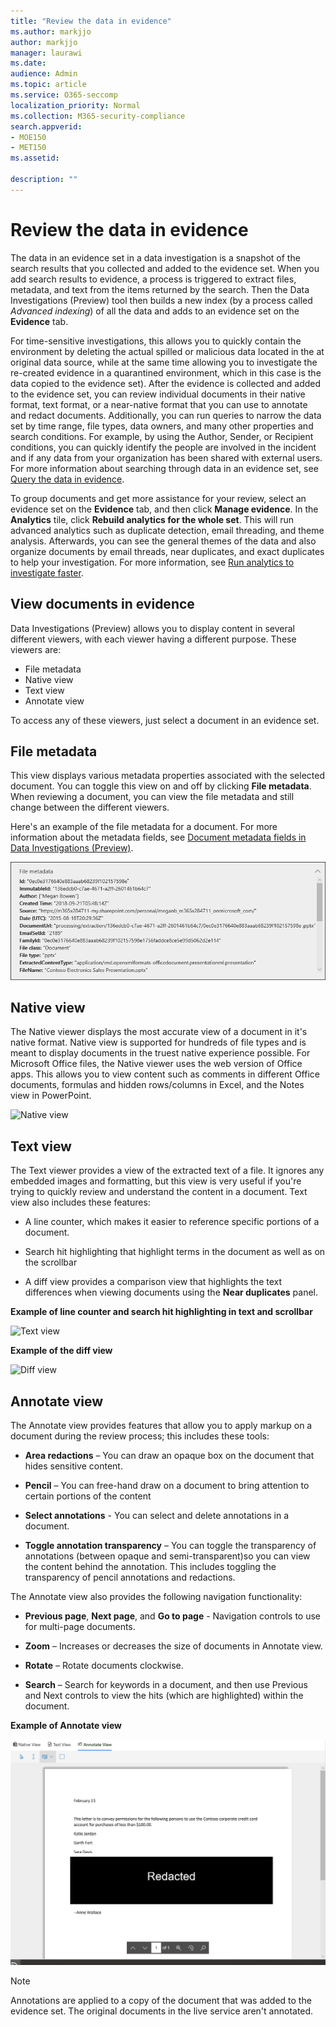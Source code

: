 ```yaml
---
title: "Review the data in evidence"
ms.author: markjjo
author: markjjo
manager: laurawi
ms.date: 
audience: Admin
ms.topic: article
ms.service: O365-seccomp
localization_priority: Normal
ms.collection: M365-security-compliance 
search.appverid: 
- MOE150
- MET150
ms.assetid: 

description: ""
---
```


# Review the data in evidence

The data in an evidence set in a data investigation is a snapshot of the search results that you collected and added to the evidence set. When you add search results to evidence, a process is triggered to extract files, metadata, and text from the items returned by the search. Then the Data Investigations (Preview) tool then builds a new index (by a process called *Advanced indexing*) of all the data and adds to an evidence set on the **Evidence** tab. 

For time-sensitive investigations, this allows you to quickly contain the environment by deleting the actual spilled or malicious data located in the at original data source, while at the same time allowing you to investigate the re-created evidence in a quarantined environment, which in this case is the data copied to the evidence set). After the evidence is collected and added to the evidence set, you can review individual documents in their native format, text format, or a near-native format that you can use to annotate and redact documents. Additionally, you can run queries to narrow the data set by time range, file types, data owners, and many other properties and search conditions. For example, by using the Author, Sender, or Recipient conditions, you can quickly identify the people are involved in the incident and if any data from your organization has been shared with external users. For more information about searching through data in an evidence set, see [Query the data in evidence](evidence-query.md).

To group documents and get more assistance for your review, select an evidence set on the **Evidence** tab, and then click **Manage evidence**. In the **Analytics** tile, click **Rebuild analytics for the whole set**. This will run advanced analytics such as duplicate detection, email threading, and theme analysis. Afterwards, you can see the general themes of the data and also organize documents by email threads, near duplicates, and exact duplicates to help your investigation. For more information, see [Run analytics to investigate faster](run-analytics-to-investigate-faster.md).

## View documents in evidence

Data Investigations (Preview) allows you to display content in several different viewers, with each viewer having a different purpose. These viewers are:

- File metadata
- Native view
- Text view
- Annotate view

To access any of these viewers, just select a document in an evidence set.

## File metadata

This view displays various metadata properties associated with the selected document. You can toggle this view on and off by clicking **File metadata**. When reviewing a document, you can view the file metadata and still change between the different viewers.

Here's an example of the file metadata for a document. For more information about the metadata fields, see [Document metadata fields in Data Investigations (Preview)](document-metadata-fields.md).

![File metadata panel](../media/Reviewimage2.png)

## Native view

The Native viewer displays the most accurate view of a document in it's native format. Native view is supported for hundreds of file types and is meant to display documents in the truest native experience possible. For Microsoft Office files, the Native viewer uses the web version of Office apps. This allows you to view content such as comments in different Office documents, formulas and hidden rows/columns in Excel, and the Notes view in PowerPoint.

![Native view
](../media/Reviewimage3.png)

## Text view

The Text viewer provides a view of the extracted text of a file. It ignores any embedded images and formatting, but this view is very useful if you're trying to quickly review and understand the content in a document. Text view also includes these features:

  - A line counter, which makes it easier to reference specific portions of a document.

  - Search hit highlighting that highlight terms in the document as well as on the scrollbar

  - A diff view provides a comparison view that highlights the text differences when viewing documents using the **Near duplicates** panel.

**Example of line counter and search hit highlighting in text and scrollbar**

![Text view
](../media/Reviewimage4.png)

**Example of the diff view**

![Diff view
](../media/Reviewimage5.png)

## Annotate view

The Annotate view provides features that allow you to apply markup on a document during the review process; this  includes these tools:

  - **Area redactions** – You can draw an opaque box on the document that hides sensitive content.

  - **Pencil** – You can free-hand draw on a document to bring attention to certain portions of the content

  - **Select annotations** - You can select and delete annotations in a document.

  - **Toggle annotation transparency** – You can toggle the transparency of annotations (between opaque and semi-transparent)so you can view the content behind the annotation. This includes toggling the transparency of pencil annotations and redactions.

The Annotate view also provides the following navigation functionality:

  - **Previous page**, **Next page**, and **Go to page** - Navigation controls to use for multi-page documents.

  - **Zoom** – Increases or decreases the size of documents in Annotate view.

  - **Rotate** – Rotate documents clockwise.

  - **Search** – Search for keywords in a document, and then use Previous and Next controls to view the hits (which are highlighted) within the document.

**Example of Annotate view**

![Annotate view](../media/Reviewimage1.png)

> [!NOTE]
> Annotations are applied to a copy of the document that was added to the evidence set. The original documents in the live service aren't annotated.
